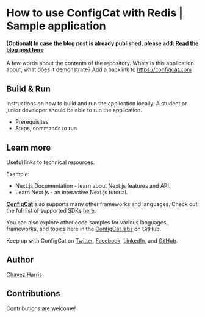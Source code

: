 # How to use ConfigCat with Redis | Sample application

#### (Optional) In case the blog post is already published, please add: [Read the blog post here](https://configcat.com/blog/)

A few words about the contents of the repository. Whats is this application about, what does it demonstrate? Add a backlink to https://configcat.com

## Build & Run

Instructions on how to build and run the application locally. A student or junior developer should be able to run the application.
- Prerequisites
- Steps, commands to run

## Learn more

Useful links to technical resources.

Example:
- Next.js Documentation - learn about Next.js features and API.
- Learn Next.js - an interactive Next.js tutorial.

[**ConfigCat**](https://configcat.com) also supports many other frameworks and languages. Check out the full list of supported SDKs [here](https://configcat.com/docs/sdk-reference/overview/).

You can also explore other code samples for various languages, frameworks, and topics here in the [ConfigCat labs](https://github.com/configcat-labs) on GitHub.

Keep up with ConfigCat on [Twitter](https://twitter.com/configcat), [Facebook](https://www.facebook.com/configcat), [LinkedIn](https://www.linkedin.com/company/configcat/), and [GitHub](https://github.com/configcat).

## Author
[Chavez Harris](https://github.com/codedbychavez)

## Contributions
Contributions are welcome!
